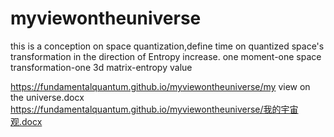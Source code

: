 # myviewontheuniverse
this is a conception on space quantization,define time on quantized space's transformation in the direction of Entropy increase.
one moment-one space transformation-one 3d matrix-entropy value

https://fundamentalquantum.github.io/myviewontheuniverse/my view on the universe.docx
https://fundamentalquantum.github.io/myviewontheuniverse/我的宇宙观.docx
